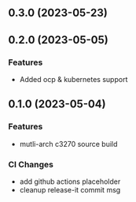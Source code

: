 
## 0.3.0 (2023-05-23)

## 0.2.0 (2023-05-05)


### Features

* Added ocp & kubernetes support

## 0.1.0 (2023-05-04)


### Features

* mutli-arch c3270 source build


### CI Changes

* add github actions placeholder
* cleanup release-it commit msg